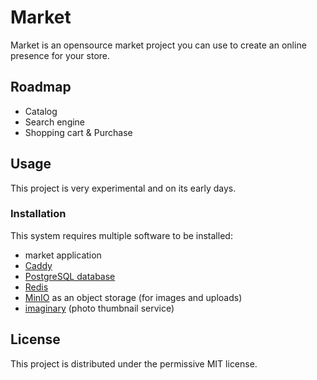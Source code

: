 # Market
Market is an opensource market project you can use to create an online presence for your store.

## Roadmap
* Catalog
* Search engine
* Shopping cart & Purchase

## Usage
This project is very experimental and on its early days.

### Installation
This system requires multiple software to be installed:

* market application
* [Caddy](https://caddyserver.com/)
* [PostgreSQL database](https://www.postgresql.org/)
* [Redis](https://redis.io/)
* [MinIO](https://min.io) as an object storage (for images and uploads)
* [imaginary](https://github.com/h2non/imaginary) (photo thumbnail service)

## License
This project is distributed under the permissive MIT license.